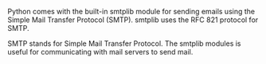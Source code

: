 Python comes with the built-in smtplib module for sending emails using the Simple Mail Transfer Protocol (SMTP). smtplib uses the RFC 821 protocol for SMTP.

SMTP stands for Simple Mail Transfer Protocol. The smtplib modules is useful for communicating with mail servers to send mail.

